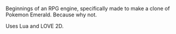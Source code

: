 Beginnings of an RPG engine, specifically made to make a clone of Pokemon Emerald. Because why not.

Uses Lua and LOVE 2D.